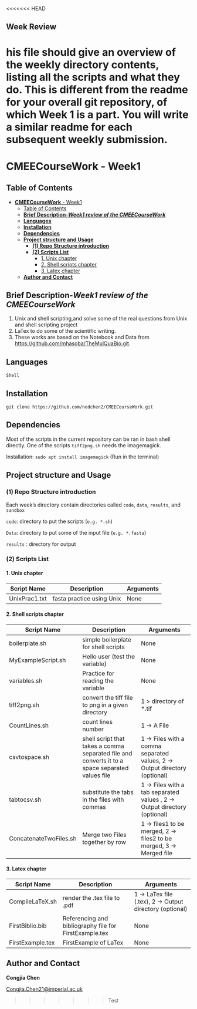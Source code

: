 <<<<<<< HEAD
## Week Review
his file should give an overview of the weekly directory contents, listing all the scripts and what they do. This is different from the readme for your overall git repository, of which Week 1 is a part. You will write a similar readme for each subsequent weekly submission.
=======
# **CMEECourseWork** - Week1

## Table of Contents

- [**CMEECourseWork** - Week1](#cmeecoursework---week1)
  - [Table of Contents](#table-of-contents)
  - [**Brief Description**-***Week1 review of the CMEECourseWork***](#brief-description-week1-review-of-the-cmeecoursework)
  - [**Languages**](#languages)
  - [**Installation**](#installation)
  - [**Dependencies**](#dependencies)
  - [**Project structure and Usage**](#project-structure-and-usage)
    - [**(1) Repo Structure introduction**](#1-repo-structure-introduction)
    - [**(2) Scripts List**](#2-scripts-list)
      - [1. Unix chapter](#1-unix-chapter)
      - [2. Shell scripts chapter](#2-shell-scripts-chapter)
      - [3. Latex chapter](#3-latex-chapter)
  - [**Author and Contact**](#author-and-contact)

## **Brief Description**-***Week1 review of the CMEECourseWork***

1. Unix and shell scripting,and solve some of the real questions from Unix and shell scripting project
2. LaTex to do some of the scientific writing.
3. These works are based on the Notebook and Data from https://github.com/mhasoba/TheMulQuaBio.git.

## **Languages**
```
Shell
```
## **Installation**
```
git clone https://github.com/nedchen2/CMEECourseWork.git
```


## **Dependencies** 

Most of the scripts in the current repository can be ran in bash shell directly. One of the scripts `tiff2png.sh` needs the imagemagick. 

Installation: `sudo apt install imagemagick` (Run in the terminal)




## **Project structure and Usage**

### **(1) Repo Structure introduction**

Each week’s directory contain directories called `code`, `data`, `results`, and `sandbox` 

`code`: directory to put the scripts (`e.g. *.sh`)

`Data`: directory to put some of the input file (`e.g. *.fasta`)

`results` : directory for output

### **(2) Scripts List**

#### 1. Unix chapter

| Script Name |Description | Arguments |
| ------ | ------ | ------ |
| UnixPrac1.txt |fasta practice using Unix| None |

#### 2. Shell scripts chapter

| Script Name |Description | Arguments |
| ------ | ------ | ------ |
| boilerplate.sh   |simple boilerplate for shell scripts| None |
| MyExampleScript.sh     | Hello user (test the variable)| None |
| variables.sh  |Practice for reading the variable| None |
| tiff2png.sh   |convert the tiff file to png in a given directory| 1 > directory of *.tif  |
| CountLines.sh    |count lines number| 1 -> A File |
| csvtospace.sh    |shell script that takes a comma separated file and converts it to a space separated values file| 1 -> Files with a comma separated values, 2 -> Output directory (optional)|
| tabtocsv.sh    |substitute the tabs in the files with commas| 1 -> Files with a tab separated values , 2 -> Output directory (optional)|
| ConcatenateTwoFiles.sh    | Merge two Files together by row | 1 -> files1 to be merged, 2 -> files2 to be merged, 3 -> Merged file |

#### 3. Latex chapter

| Script Name |Description | Arguments |
| ------ | ------ | ------ |
| CompileLaTeX.sh   |render the .tex file to .pdf| 1 -> LaTex file (.tex), 2 -> Output directory (optional) |
| FirstBiblio.bib    | Referencing and bibliography file for FirstExample.tex| None |
| FirstExample.tex   | FirstExample of LaTex| None |

## **Author and Contact**

**Congjia Chen**

Congjia.Chen21@imperial.ac.uk
>>>>>>> Test
